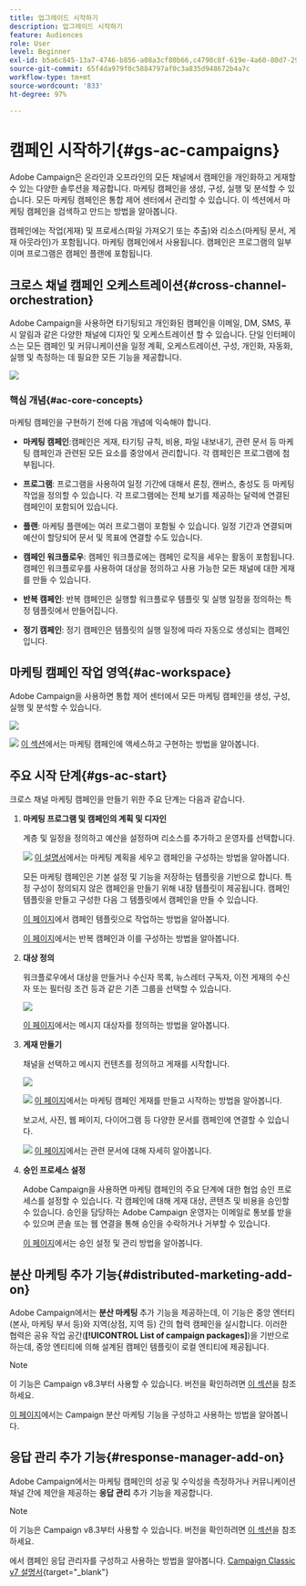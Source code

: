 ```yaml
---
title: 업그레이드 시작하기
description: 업그레이드 시작하기
feature: Audiences
role: User
level: Beginner
exl-id: b5a6c845-13a7-4746-b856-a08a3cf80b66,c4798c8f-619e-4a60-80d7-29b9e4c61168
source-git-commit: 65f4da979f0c5884797af0c3a835d948672b4a7c
workflow-type: tm+mt
source-wordcount: '833'
ht-degree: 97%

---
```


# 캠페인 시작하기{#gs-ac-campaigns}

Adobe Campaign은 온라인과 오프라인의 모든 채널에서 캠페인을 개인화하고 게재할 수 있는 다양한 솔루션을 제공합니다. 마케팅 캠페인을 생성, 구성, 실행 및 분석할 수 있습니다. 모든 마케팅 캠페인은 통합 제어 센터에서 관리할 수 있습니다. 이 섹션에서 마케팅 캠페인을 검색하고 만드는 방법을 알아봅니다.

캠페인에는 작업(게재) 및 프로세스(파일 가져오기 또는 추출)와 리소스(마케팅 문서, 게재 아웃라인)가 포함됩니다. 마케팅 캠페인에서 사용됩니다. 캠페인은 프로그램의 일부이며 프로그램은 캠페인 플랜에 포함됩니다.

## 크로스 채널 캠페인 오케스트레이션{#cross-channel-orchestration}

Adobe Campaign을 사용하면 타기팅되고 개인화된 캠페인을 이메일, DM, SMS, 푸시 알림과 같은 다양한 채널에 디자인 및 오케스트레이션 할 수 있습니다. 단일 인터페이스는 모든 캠페인 및 커뮤니케이션을 일정 계획, 오케스트레이션, 구성, 개인화, 자동화, 실행 및 측정하는 데 필요한 모든 기능을 제공합니다.

![](assets/campaign-tab.png)

### 핵심 개념{#ac-core-concepts}

마케팅 캠페인을 구현하기 전에 다음 개념에 익숙해야 합니다.

* **마케팅 캠페인**:캠페인은 게재, 타기팅 규칙, 비용, 파일 내보내기, 관련 문서 등 마케팅 캠페인과 관련된 모든 요소를 중앙에서 관리합니다. 각 캠페인은 프로그램에 첨부됩니다.

* **프로그램**: 프로그램을 사용하여 일정 기간에 대해서 론칭, 캔버스, 충성도 등 마케팅 작업을 정의할 수 있습니다. 각 프로그램에는 전체 보기를 제공하는 달력에 연결된 캠페인이 포함되어 있습니다.

* **플랜**: 마케팅 플랜에는 여러 프로그램이 포함될 수 있습니다. 일정 기간과 연결되며 예산이 할당되어 문서 및 목표에 연결할 수도 있습니다.

* **캠페인 워크플로우**: 캠페인 워크플로에는 캠페인 로직을 세우는 활동이 포함됩니다. 캠페인 워크플로우를 사용하여 대상을 정의하고 사용 가능한 모든 채널에 대한 게재를 만들 수 있습니다.

* **반복 캠페인**: 반복 캠페인은 실행할 워크플로우 템플릿 및 실행 일정을 정의하는 특정 템플릿에서 만들어집니다.

* **정기 캠페인**: 정기 캠페인은 템플릿의 실행 일정에 따라 자동으로 생성되는 캠페인입니다.

## 마케팅 캠페인 작업 영역{#ac-workspace}

Adobe Campaign을 사용하면 통합 제어 센터에서 모든 마케팅 캠페인을 생성, 구성, 실행 및 분석할 수 있습니다.

![](assets/calendar.png)

![](../assets/do-not-localize/book.png) [이 섹션](https://experienceleague.adobe.com/docs/campaign/automation/campaign-orchestration/set-up-campaigns.html?lang=ko)에서는 마케팅 캠페인에 액세스하고 구현하는 방법을 알아봅니다.

## 주요 시작 단계{#gs-ac-start}

크로스 채널 마케팅 캠페인을 만들기 위한 주요 단계는 다음과 같습니다.

1. **마케팅 프로그램 및 캠페인의 계획 및 디자인**

   계층 및 일정을 정의하고 예산을 설정하며 리소스를 추가하고 운영자를 선택합니다.

   ![](../assets/do-not-localize/book.png) [이 설명서](https://experienceleague.adobe.com/docs/campaign/automation/campaign-orchestration/marketing-campaign-create.html?lang=ko)에서는 마케팅 계획을 세우고 캠페인을 구성하는 방법을 알아봅니다.

   모든 마케팅 캠페인은 기본 설정 및 기능을 저장하는 템플릿을 기반으로 합니다. 특정 구성이 정의되지 않은 캠페인을 만들기 위해 내장 템플릿이 제공됩니다. 캠페인 템플릿을 만들고 구성한 다음 그 템플릿에서 캠페인을 만들 수 있습니다.

   [이 페이지](https://experienceleague.adobe.com/docs/campaign/automation/campaign-orchestration/marketing-campaign-templates.html?lang=ko)에서 캠페인 템플릿으로 작업하는 방법을 알아봅니다.

   [이 페이지](https://experienceleague.adobe.com/docs/campaign/automation/campaign-orchestration/recurring-periodic-campaigns.html?lang=ko)에서는 반복 캠페인과 이를 구성하는 방법을 알아봅니다.

1. **대상 정의**

   워크플로우에서 대상을 만들거나 수신자 목록, 뉴스레터 구독자, 이전 게재의 수신자 또는 필터링 조건 등과 같은 기존 그룹을 선택할 수 있습니다.

   ![](assets/campaign-wf.png)

   [이 페이지](https://experienceleague.adobe.com/docs/campaign/automation/campaign-orchestration/marketing-campaign-target.html?lang=ko)에서는 메시지 대상자를 정의하는 방법을 알아봅니다.

1. **게재 만들기**

   채널을 선택하고 메시지 컨텐츠를 정의하고 게재를 시작합니다.

   ![](assets/campaign-dashboard.png)

   ![](../assets/do-not-localize/book.png) [이 페이지](https://experienceleague.adobe.com/docs/campaign/automation/campaign-orchestration/marketing-campaign-deliveries.html?lang=ko)에서는 마케팅 캠페인 게재를 만들고 시작하는 방법을 알아봅니다.

   보고서, 사진, 웹 페이지, 다이어그램 등 다양한 문서를 캠페인에 연결할 수 있습니다.

   ![](../assets/do-not-localize/book.png) [이 페이지](https://experienceleague.adobe.com/docs/campaign/automation/campaign-orchestration/marketing-campaign-assets.html?lang=ko)에서는 관련 문서에 대해 자세히 알아봅니다.

1. **승인 프로세스 설정**

   Adobe Campaign을 사용하면 마케팅 캠페인의 주요 단계에 대한 협업 승인 프로세스를 설정할 수 있습니다. 각 캠페인에 대해 게재 대상, 콘텐츠 및 비용을 승인할 수 있습니다. 승인을 담당하는 Adobe Campaign 운영자는 이메일로 통보를 받을 수 있으며 콘솔 또는 웹 연결을 통해 승인을 수락하거나 거부할 수 있습니다.

   [이 페이지](https://experienceleague.adobe.com/docs/campaign/automation/campaign-orchestration/marketing-campaign-approval.html#campaign-orchestration)에서는 승인 설정 및 관리 방법을 알아봅니다.


## 분산 마케팅 추가 기능{#distributed-marketing-add-on}

Adobe Campaign에서는 **분산 마케팅** 추가 기능을 제공하는데, 이 기능은 중앙 엔터티(본사, 마케팅 부서 등)와 지역(상점, 지역 등) 간의 협력 캠페인을 실시합니다. 이러한 협력은 공유 작업 공간(**[!UICONTROL List of campaign packages]**)을 기반으로 하는데, 중앙 엔티티에 의해 설계된 캠페인 템플릿이 로컬 엔티티에 제공됩니다.

>[!NOTE]
>
>이 기능은 Campaign v8.3부터 사용할 수 있습니다. 버전을 확인하려면 [이 섹션](compatibility-matrix.md#how-to-check-your-campaign-version-and-buildversion)을 참조하세요.

[이 페이지](https://experienceleague.adobe.com/docs/campaign/automation/distributed-marketing/about-distributed-marketing.html?lang=ko)에서는 Campaign 분산 마케팅 기능을 구성하고 사용하는 방법을 알아봅니다.

## 응답 관리 추가 기능{#response-manager-add-on}

Adobe Campaign에서는 마케팅 캠페인의 성공 및 수익성을 측정하거나 커뮤니케이션 채널 간에 제안을 제공하는 **응답 관리** 추가 기능을 제공합니다.

>[!NOTE]
>
>이 기능은 Campaign v8.3부터 사용할 수 있습니다. 버전을 확인하려면 [이 섹션](compatibility-matrix.md#how-to-check-your-campaign-version-and-buildversion)을 참조하세요.

[](../assets/do-not-localize/book.png) 에서 캠페인 응답 관리자를 구성하고 사용하는 방법을 알아봅니다. [Campaign Classic v7 설명서](https://experienceleague.adobe.com/docs/campaign-classic/using/response-manager/about-response-manager.html?lang=ko){target="_blank"}


